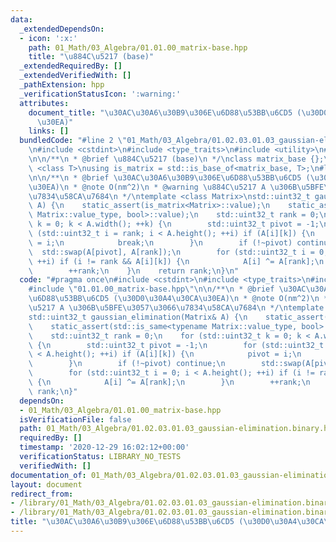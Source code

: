 ```yaml
---
data:
  _extendedDependsOn:
  - icon: ':x:'
    path: 01_Math/03_Algebra/01.01.00_matrix-base.hpp
    title: "\u884C\u5217 (base)"
  _extendedRequiredBy: []
  _extendedVerifiedWith: []
  _pathExtension: hpp
  _verificationStatusIcon: ':warning:'
  attributes:
    document_title: "\u30AC\u30A6\u30B9\u306E\u6D88\u53BB\u6CD5 (\u30D0\u30A4\u30CA\
      \u30EA)"
    links: []
  bundledCode: "#line 2 \"01_Math/03_Algebra/01.02.03.01.03_gaussian-elimination.binary.hpp\"\
    \n#include <cstdint>\n#include <type_traits>\n#include <utility>\n#line 3 \"01_Math/03_Algebra/01.01.00_matrix-base.hpp\"\
    \n\n/**\n * @brief \u884C\u5217 (base)\n */\nclass matrix_base {};\n\ntemplate\
    \ <class T>\nusing is_matrix = std::is_base_of<matrix_base, T>;\n#line 6 \"01_Math/03_Algebra/01.02.03.01.03_gaussian-elimination.binary.hpp\"\
    \n\n/**\n * @brief \u30AC\u30A6\u30B9\u306E\u6D88\u53BB\u6CD5 (\u30D0\u30A4\u30CA\
    \u30EA)\n * @note O(nm^2)\n * @warning \u884C\u5217 A \u306B\u5BFE\u3057\u3066\
    \u7834\u58CA\u7684\n */\ntemplate <class Matrix>\nstd::uint32_t gaussian_elimination(Matrix&\
    \ A) {\n    static_assert(is_matrix<Matrix>::value);\n    static_assert(std::is_same<typename\
    \ Matrix::value_type, bool>::value);\n    std::uint32_t rank = 0;\n    for (std::uint32_t\
    \ k = 0; k < A.width(); ++k) {\n        std::uint32_t pivot = -1;\n        for\
    \ (std::uint32_t i = rank; i < A.height(); ++i) if (A[i][k]) {\n            pivot\
    \ = i;\n            break;\n        }\n        if (!~pivot) continue;\n      \
    \  std::swap(A[pivot], A[rank]);\n        for (std::uint32_t i = 0; i < A.height();\
    \ ++i) if (i != rank && A[i][k]) {\n            A[i] ^= A[rank];\n        }\n\
    \        ++rank;\n    }\n    return rank;\n}\n"
  code: "#pragma once\n#include <cstdint>\n#include <type_traits>\n#include <utility>\n\
    #include \"01.01.00_matrix-base.hpp\"\n\n/**\n * @brief \u30AC\u30A6\u30B9\u306E\
    \u6D88\u53BB\u6CD5 (\u30D0\u30A4\u30CA\u30EA)\n * @note O(nm^2)\n * @warning \u884C\
    \u5217 A \u306B\u5BFE\u3057\u3066\u7834\u58CA\u7684\n */\ntemplate <class Matrix>\n\
    std::uint32_t gaussian_elimination(Matrix& A) {\n    static_assert(is_matrix<Matrix>::value);\n\
    \    static_assert(std::is_same<typename Matrix::value_type, bool>::value);\n\
    \    std::uint32_t rank = 0;\n    for (std::uint32_t k = 0; k < A.width(); ++k)\
    \ {\n        std::uint32_t pivot = -1;\n        for (std::uint32_t i = rank; i\
    \ < A.height(); ++i) if (A[i][k]) {\n            pivot = i;\n            break;\n\
    \        }\n        if (!~pivot) continue;\n        std::swap(A[pivot], A[rank]);\n\
    \        for (std::uint32_t i = 0; i < A.height(); ++i) if (i != rank && A[i][k])\
    \ {\n            A[i] ^= A[rank];\n        }\n        ++rank;\n    }\n    return\
    \ rank;\n}"
  dependsOn:
  - 01_Math/03_Algebra/01.01.00_matrix-base.hpp
  isVerificationFile: false
  path: 01_Math/03_Algebra/01.02.03.01.03_gaussian-elimination.binary.hpp
  requiredBy: []
  timestamp: '2020-12-29 16:02:12+00:00'
  verificationStatus: LIBRARY_NO_TESTS
  verifiedWith: []
documentation_of: 01_Math/03_Algebra/01.02.03.01.03_gaussian-elimination.binary.hpp
layout: document
redirect_from:
- /library/01_Math/03_Algebra/01.02.03.01.03_gaussian-elimination.binary.hpp
- /library/01_Math/03_Algebra/01.02.03.01.03_gaussian-elimination.binary.hpp.html
title: "\u30AC\u30A6\u30B9\u306E\u6D88\u53BB\u6CD5 (\u30D0\u30A4\u30CA\u30EA)"
---
```

